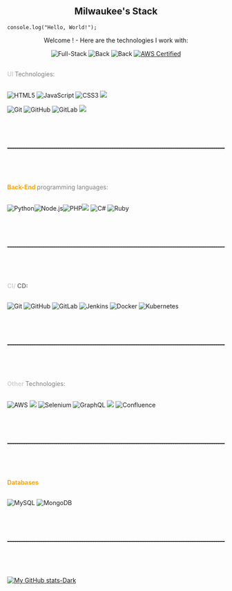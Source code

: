 <p align="center">
<h2 align="center">Milwaukee's Stack</h2>

```
console.log("Hello, World!");

```

 <p align="center">Welcome ! - Here are the technologies I work with:</p>

</p>
  <p align="center">
    <a target="_blank">
      <img alt="Full-Stack" src="https://img.shields.io/badge/Full--Stack-Yes-green" title="I work with both back-end and front-end technologies" />
    </a>
    <a target="_blank">
      <img alt="Back" src="https://img.shields.io/badge/Back--End-70%25-blue" title="Percentage of my Back-end kind of projects" />
    </a>
    <a target="_blank">
      <img alt="Back" src="https://img.shields.io/badge/Front--End-30%25-orange" title="Percentage of my Front-end kind of projects" />
    </a>
    <a href="https://aws.amazon.com/certification/" target="_blank">
  <img alt="AWS Certified" src="https://img.shields.io/badge/AWS%20Certified-Yes-red?logo=amazon-aws" title="AWS Cloud Practitioner Certified" />
</a>

  </p>



<p>

<div style="color: gray; margin-bottom: 30px; margin-top: 30px;">
   <strong style="color: lightgray;" >
      UI
   </strong> Technologies:

   </div>


   <a >
      <img src="https://img.icons8.com/color/60/000000/html-5.png" alt="HTML5"/>
   </a><a >
      <img src="https://img.icons8.com/color/60/000000/javascript.png" alt="JavaScript"/>
   </a><a >
      <img src="https://img.icons8.com/color/60/000000/css3.png" alt="CSS3"/>
   </a><a><img src="https://img.icons8.com/color/60/000000/tailwindcss.png"/></a>



   <a ><img src="https://img.icons8.com/color/60/000000/html-5.png" alt="Git"/></a>
   <a ><img src="https://img.icons8.com/color/60/000000/github--v1.png" alt="GitHub"/></a>
   <a ><img src="https://img.icons8.com/color/60/000000/gitlab.png" alt="GitLab"/></a>
   <a ><img src="https://img.icons8.com/color/60/000000/tailwindcss.png" alt=" "/></a>

<hr style="margin-top: 80px; margin-bottom: 80px; border-bottom: dashed 1px #3e3e3e;"/>

<div style="color: gray; margin-bottom: 30px;">
   <strong style="color: orange;" >
      Back-End
   </strong> programming languages:

   </div>

   <div>

   <a ><img src="https://img.icons8.com/color/60/000000/python.png" alt="Python"/></a><a ><img src="https://img.icons8.com/color/60/nodejs.png" alt="Node.js"/></a><a ><img src="https://img.icons8.com/color/60/000000/php.png" alt="PHP"/></a><a><img src="https://img.icons8.com/fluency/65/nextjs.png"/></a>
   <a ><img src="https://img.icons8.com/color/60/000000/c-sharp-logo.png" alt="C#"/></a>
   <a ><img src="https://img.icons8.com/color/60/000000/ruby-programming-language.png" alt="Ruby"/></a>
   </div>


<hr style="margin-top: 80px; margin-bottom: 80px; border-bottom: dashed 1px #3e3e3e;"/>

<!-- <h3 style="color: #91BC4D;">CI/CD:</h3> -->
<div style="color: gray; margin-bottom: 30px;">
<strong>
   <span style="color: lightgray;" >
      CI/
   </span>CD:
   </strong>

   </div>

   <a ><img src="https://img.icons8.com/color/60/000000/git.png" alt="Git"/></a>
   <a ><img src="https://img.icons8.com/color/60/000000/github--v1.png" alt="GitHub"/></a>
   <a ><img src="https://img.icons8.com/color/60/000000/gitlab.png" alt="GitLab"/></a>
   <a ><img src="https://img.icons8.com/color/60/000000/jenkins.png" alt="Jenkins"/></a>
   <a ><img src="https://img.icons8.com/color/60/000000/docker.png" alt="Docker"/></a>
   <a ><img src="https://img.icons8.com/color/60/000000/kubernetes.png" alt="Kubernetes"/></a>
<hr style="margin-top: 80px; margin-bottom: 80px; border-bottom: dashed 1px #3e3e3e;"/>

</p>

<!-- <h3 style="color: #91BC4D;">Other Technologies:</h3> -->

<div style="color: gray; margin-bottom: 30px;">

   <strong style="color: lightgray;" >
      Other
   </strong>Technologies:


   </div>

   <a ><img src="https://img.icons8.com/color/60/000000/amazon-web-services.png" alt="AWS"/></a>
<a ><img src="https://img.icons8.com/color/60/000000/webpack.png"/></a>
<a ><img src="https://img.icons8.com/color/60/000000/selenium-test-automation.png" alt="Selenium"/></a>
   <a ><img src="https://img.icons8.com/color/60/000000/graphql.png" alt="GraphQL"/></a>
<a ><img src="https://img.icons8.com/color/60/000000/jira.png"/></a>
   <a ><img src="https://img.icons8.com/color/60/000000/confluence.png" alt="Confluence"/></a>


<hr style="margin-top: 80px; margin-bottom: 80px; border-bottom: dashed 1px #3e3e3e;"/>


<!-- <h3 style="color: #91BC4D;">Databases:</h3> -->

<div style="color: gray; margin-bottom: 30px;">
   <strong style="color: orange;" >
      Databases
   </strong>

   </div>

   <a ><img src="https://img.icons8.com/color/60/000000/mysql-logo.png" alt="MySQL"/></a>
   <a ><img src="https://img.icons8.com/color/60/000000/mongodb.png" alt="MongoDB"/></a>

<hr style="margin-top: 80px; margin-bottom: 80px; border-bottom: dashed 1px #3e3e3e;"/>


[![My GitHub stats-Dark](https://github-readme-stats.vercel.app/api?username=GitMaebela&show_icons=true&theme=dark#gh-dark-mode-only)](https://www.linkedin.com/in/milwaukee-m/)
